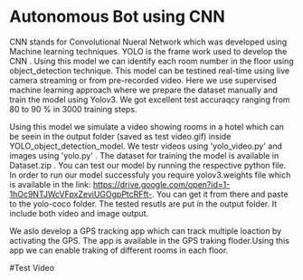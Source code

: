 # Autonomous Bot using CNN
CNN stands for Convolutional Nueral Network which was developed using Machine learning techniques. YOLO is the frame work used to develop the CNN . Using this model we can identify each room number in the floor using object_detection technique. This model can be testined real-time using live camera streaming  or from pre-recorded video. Here we use supervised machine learning approach where we prepare the dataset manually and train the model using Yolov3. We got excellent test accuraqcy ranging from 80 to 90 % in 3000 training steps.

Using this model we simulate a video showing rooms in a hotel which can be seein in the output folder (saved as  test video.gif) inside YOLO_object_detection_model. We testr videos using 'yolo_video.py' and images using 'yolo.py' . The dataset for training the model is available in Dataset.zip . You can test our model by running the respective python file. In order to run our model  successfuly you require  yolov3.weights file which is available in the link: https://drive.google.com/open?id=1-1hOc9NTJWcVFpxZeviUGOgpPtcRFft-.
You can get it from there and paste to the yolo-coco folder. The tested resutls are put in the output folder. It include both video and image output.

We aslo develop a GPS tracking app which can track multiple loaction by activating the GPS. The app is available in the GPS traking floder.Using this app we can enable traking of different rooms in each floor.

#Test Video
